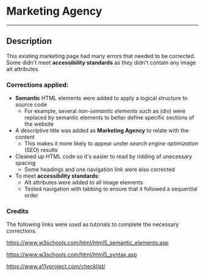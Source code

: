 
# Marketing Agency
---

## Description

This existing marketing page had many errors that needed to be corrected.  Some didn't meet **accessibility standards** as they didn't contain any image alt attributes.


### Corrections applied:

* **Semantic** HTML elements were added to apply a logical structure to source code
  * For example, several *non-semantic elements* such as (div) were replaced by semantic elements to better define specific sections of the website
* A descriptive title was added as **Marketing Agency** to relate with the content
  * This makes it more likely to appear under *search engine optimization* (SEO) results
* Cleaned up HTML code so it's easier to read by ridding of unecessary spacing
  * Some headings and one navigation link were also corrected
* To meet **accessibility standards**:
  * Alt attributes were added to all image elements
  * Tested navigation with tabbing to ensure that it followed a sequential order

### Credits

The following links were used as tutorials to complete the necessary corrections.

https://www.w3schools.com/html/html5_semantic_elements.asp

https://www.w3schools.com/html/html5_syntax.asp

https://www.a11yproject.com/checklist/



